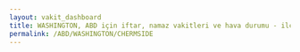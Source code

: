 ```yaml
---
layout: vakit_dashboard
title: WASHINGTON, ABD için iftar, namaz vakitleri ve hava durumu - ilçe/eyalet seç
permalink: /ABD/WASHINGTON/CHERMSIDE
---
```


<script type="text/javascript">
  var GLOBAL_COUNTRY = 'ABD';
  var GLOBAL_CITY = 'WASHINGTON';
  var GLOBAL_STATE = 'CHERMSIDE';
  var lat = 72;
  var lon = 21;
</script>
